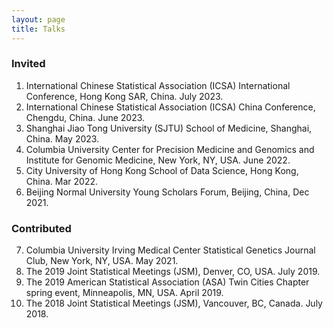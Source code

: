 ```yaml
---
layout: page
title: Talks
---
```


### Invited
1.	International Chinese Statistical Association (ICSA) International Conference, Hong Kong SAR, China. July 2023.
2.	International Chinese Statistical Association (ICSA) China Conference, Chengdu, China. June 2023.
3.	Shanghai Jiao Tong University (SJTU) School of Medicine, Shanghai, China. May 2023.
4.	Columbia University Center for Precision Medicine and Genomics and Institute for Genomic Medicine, New York, NY, USA. June 2022.
5.	City University of Hong Kong School of Data Science, Hong Kong, China. Mar 2022.
6.	Beijing Normal University Young Scholars Forum, Beijing, China, Dec 2021.

### Contributed
7.	Columbia University Irving Medical Center Statistical Genetics Journal Club, New York, NY, USA. May 2021.
8.	The 2019 Joint Statistical Meetings (JSM), Denver, CO, USA. July 2019.
9.	The 2019 American Statistical Association (ASA) Twin Cities Chapter spring event, Minneapolis, MN, USA. April 2019.
10.	The 2018 Joint Statistical Meetings (JSM), Vancouver, BC, Canada. July 2018.
